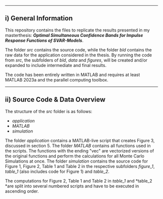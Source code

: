 
----------------------
i) General Information
----------------------

This repository contains the files to replicate the results presented in my masterthesis: ***Optimal Simultaneous Confidence Bands for Impulse Response Functions of SVAR-Models***.

The folder *src* contains the source code, while the folder *bld* contains the raw data for the application considered in the thesis. By running the code from *src*, the subfolders of *bld*, *data* and *figures*, will be created and/or expanded to include intermediate and final results.

The code has been entirely written in MATLAB and requires at least MATLAB 2023a and the parallel computing toolbox.

---------------------
ii) Source Code & Data Overview 
---------------------

The structure of the *src* folder is as follows:

- *application*
- *MATLAB*
- *simulation*

The folder *application* contains a MATLAB-live script that creates Figure 3, discussed in section 5. The folder *MATLAB* contains all functions used in the scripts. The functions with the ending "vec" are vectorized versions of the original functions and perform the calculations for all Monte Carlo Simulations at once.
The folder *simulation* contains the source code for Figure 1, Figure 2, Table 1 and Table 2 in the respective subfolders *figure_1*, *table_1* (also includes code for Figure 1) and *table_2*.

The computations for Figure 2, Table 1 and Table 2 in *table_1* and *table_2 *are split into several numbered scripts and have to be executed in ascending order. 
